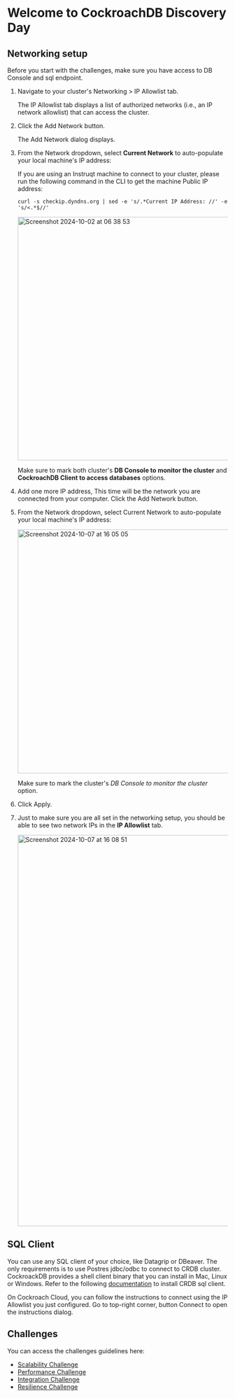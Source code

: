 # Welcome to CockroachDB Discovery Day

## Networking setup

Before you start with the challenges, make sure you have access to DB Console and sql endpoint.

1. Navigate to your cluster's Networking > IP Allowlist tab.

   The IP Allowlist tab displays a list of authorized networks (i.e., an IP network allowlist) that can access the cluster.

2. Click the Add Network button.

   The Add Network dialog displays.

3. From the Network dropdown, select **Current Network** to auto-populate your local machine's IP address:

   If you are using an Instruqt machine to connect to your cluster, please run the following command in the CLI to get the machine Public IP address:

   ```
   curl -s checkip.dyndns.org | sed -e 's/.*Current IP Address: //' -e 's/<.*$//'
   ```

   <img width="557" alt="Screenshot 2024-10-02 at 06 38 53" src="https://github.com/user-attachments/assets/328646cd-f7db-4b57-9f8e-d624587a2de5">

   Make sure to mark both cluster's **DB Console to monitor the cluster** and **CockroachDB Client to access databases** options.

5. Add one more IP address, This time will be the network you are connected from your computer. Click the Add Network button.

6. From the Network dropdown, select Current Network to auto-populate your local machine's IP address:

   <img width="558" alt="Screenshot 2024-10-07 at 16 05 05" src="https://github.com/user-attachments/assets/9ca83ef0-24a6-4d1f-ab4b-b0a1680629e8">

   Make sure to mark the cluster's *DB Console to monitor the cluster* option.

5. Click Apply.

6. Just to make sure you are all set in the networking setup, you should be able to see two network IPs in the **IP Allowlist** tab.

   <img width="895" alt="Screenshot 2024-10-07 at 16 08 51" src="https://github.com/user-attachments/assets/ce3f7df9-d929-436c-8bfc-b57c63a98db0">


## SQL Client

You can use any SQL client of your choice, like Datagrip or DBeaver. The only requirements is to use Postres jdbc/odbc to connect to CRDB cluster.  
CockroackDB provides a shell client binary that you can install in Mac, Linux or Windows. Refer to the following [documentation](https://www.cockroachlabs.com/docs/stable/cockroach-sql-binary) to install CRDB sql client.  

On Cockroach Cloud, you can follow the instructions to connect using the IP Allowlist you just configured. Go to top-right corner, button Connect to open the instructions dialog.  

## Challenges  

You can access the challenges guidelines here:  

* [Scalability Challenge](https://github.com/campossalex/CRDBDiscoveryDay/blob/main/scalability_challenge.md)
* [Performance Challenge](https://github.com/campossalex/CRDBGameGay/blob/main/performance_challenge.md)
* [Integration Challenge](https://github.com/campossalex/CRDBGameGay/blob/main/integration_challenge.md)
* [Resilience Challenge](https://github.com/campossalex/CRDBGameGay/blob/main/resilience_challenge.md)
